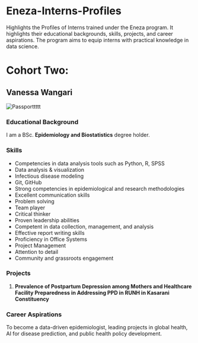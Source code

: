 # Eneza-Interns-Profiles

Highlights the Profiles of Interns trained under the Eneza program. It highlights their educational backgrounds, skills, projects, and career aspirations. The program aims to equip interns with practical knowledge in data science.

# Cohort Two:

## Vanessa Wangari

![Passporttttt](https://github.com/user-attachments/assets/baa945cb-27c6-4448-a457-424987044796)

### Educational Background
I am a BSc. **Epidemiology and Biostatistics** degree holder.

### Skills
- Competencies in data analysis tools such as Python, R, SPSS
- Data analysis & visualization 
- Infectious disease modeling
- Git, GitHub
- Strong competencies in epidemiological and research methodologies
- Excellent communication skills
- Problem solving
- Team player
- Critical thinker
- Proven leadership abilities
- Competent in data collection, management, and analysis
- Effective report writing skills
- Proficiency in Office Systems
- Project Management
- Attention to detail
- Community and grassroots engagement

### Projects
1. **Prevalence of Postpartum Depression among Mothers and Healthcare Facility Preparedness in Addressing PPD in RUNH in Kasarani Constituency**

### Career Aspirations
To become a data-driven epidemiologist, leading projects in global health, AI for disease prediction, and public health policy development.
